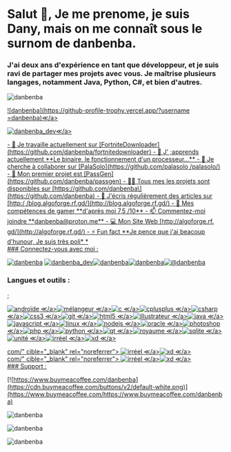 Salut 👋, Je me prenome, je suis Dany, mais on me connaît sous le surnom de danbenba.
=====================================================================================

### J'ai deux ans d'expérience en tant que développeur, et je suis ravi de partager mes projets avec vous. Je maîtrise plusieurs langages, notamment Java, Python, C#, et bien d'autres.

![danbenba](https://komarev.com/ghpvc/?username=danbenba&label=Profile%20views&color=0e75b6&style=flat)

[![danbenba](https://github-profile-trophy.vercel.app/?username =danbenba)≪/a>](https://github.com/ryo-ma/github-profile-trophy)

[](https://github.com/ryo-ma/github-profile-trophy)

[](https://github.com/ryo-ma/github-profile-trophy)[![danbenba_dev](https://img.shields.io/twitter/follow/danbenba_dev?logo=twitter&style=for-the-badge)≪/a>](https://twitter.com/danbenba_dev)

[\- 🔭 Je travaille actuellement sur \[FortniteDownloader\](https://github.com/danbenba/fortnitedownloader) - 🌱 J' ;apprends actuellement \*\*Le binaire, le fonctionnement d'un processeur...\*\* - 👯 Je cherche à collaborer sur \[PalaSolo\](https://github.com/palasolo /palasolo/) - 🥇 Mon premier projet est \[PassGen\](https://github.com/danbenba/passgen) - 👨‍💻 Tous mes les projets sont disponibles sur \[https://github.com/danbenba\](https://github.com/danbenba) - 📝 J'écris régulièrement des articles sur \[http:/ /blog.algoforge.rf.gd/\](http://blog.algoforge.rf.gd/) - 👾 Mes compétences de gamer \*\*d'après moi 7,5 /10\*\* - 📫 Commentez-moi joindre \*\*danbenba@proton.me\*\* - 💻 Mon Site Web \[http://algoforge.rf. gd/\](http://algoforge.rf.gd/) - ⚡ Fun fact \*\*Je pence que j'ai beacoup d'hunour, Je suis très poli\* *<br>### Connectez-vous avec moi :](https://twitter.com/danbenba_dev)

[](https://twitter.com/danbenba_dev)[![danbenba](https://raw.githubusercontent.com/rahuldkjain/github-profile-readme-generator/master/src/images/icons/Social/devto.svg)](https://dev.to/danbenba) [![danbenba_dev](https://raw.githubusercontent.com/rahuldkjain/github-profile-readme-generator/master/src/images/icons/Social/twitter.svg)](https://twitter.com/danbenba_dev)[![danbenba](https://raw.githubusercontent.com/rahuldkjain/github-profile-readme-generator/master/src/images/icons/Social/instagram.svg)](https://instagram.com/danbenba)[![danbenba](https://raw.githubusercontent.com/rahuldkjain/github-profile-readme-generator/master/src/images/icons/Social/youtube.svg)](https://www.youtube.com/c/danbenba)[![@danbenba](https://raw.githubusercontent.com/rahuldkjain/github-profile-readme-generator/master/src/images/icons/Social/hackerearth.svg)](https://www.hackerearth.com/@danbenba)

### Langues et outils :

;

 [![androïde](https://raw.githubusercontent.com/devicons/devicon/master/icons/android/android-original-wordmark.svg) ≪/a>](https://developer.android.com)[![mélangeur](https://download.blender.org/branding/community/blender_community_badge_white.svg) ≪/a>](https://www.blender.org/)[![c](https://raw.githubusercontent.com/devicons/devicon/master/icons/c/c-original.svg) ≪/a>](https://www.cprogramming.com/)[![cplusplus](https://raw.githubusercontent.com/devicons/devicon/master/icons/cplusplus/cplusplus-original.svg) ≪/a>](https://www.w3schools.com/cpp/)[![csharp](https://raw.githubusercontent.com/devicons/devicon/master/icons/csharp/csharp-original.svg) ≪/a>](https://www.w3schools.com/cs/)[![css3](https://raw.githubusercontent.com/devicons/devicon/master/icons/css3/css3-original-wordmark.svg) ≪/a>](https://www.w3schools.com/css/)[![git](https://www.vectorlogo.zone/logos/git-scm/git-scm-icon.svg) ≪/a>](https://git-scm.com/)[![html5](https://raw.githubusercontent.com/devicons/devicon/master/icons/html5/html5-original-wordmark.svg) ≪/a>](https://www.w3.org/html/)[![illustrateur](https://www.vectorlogo.zone/logos/adobe_illustrator/adobe_illustrator-icon.) ≪/a>](https://www.adobe.com/in/products/illustrator.html)[![java](https://raw.githubusercontent.com/devicons/devicon/master/icons/java/java-original.svg) ≪/a>](https://www.java.com)[![javascript](https://raw.githubusercontent.com/devicons/devicon/master/icons/javascript/javascript-original.svg) ≪/a>](https://developer.mozilla.org/en-US/docs/Web/JavaScript)[![linux](https://raw.githubusercontent.com/devicons/devicon/master/icons/linux/linux-original.svg) ≪/a>](https://www.linux.org/)[![nodejs](https://raw.githubusercontent.com/devicons/devicon/master/icons/nodejs/nodejs-original-wordmark.svg) ≪/a>](https://nodejs.org)[![oracle](https://raw.githubusercontent.com/devicons/devicon/master/icons/oracle/oracle-original.svg) ≪/a>](https://www.oracle.com/)[![photoshop](https://raw.githubusercontent.com/devicons/devicon/master/icons/photoshop/photoshop-line.svg) ≪/a>](https://www.photoshop.com/fr)[![php](https://raw.githubusercontent.com/devicons/devicon/master/icons/php/php-original.svg) ≪/a>](https://www.php.net)[![python](https://raw.githubusercontent.com/devicons/devicon/master/icons/python/python-original.svg) ≪/a>](https://www.python.org)[![qt](https://upload.wikimedia.org/wikipedia/commons/0/0b/Qt_logo_2016.svg) ≪/a>](https://www.qt.io/)[![royaume](https://raw.githubusercontent.com/bestofjs/bestofjs-webui/8665e8c267a0215f3159df28b33c365198101df5/public/logos/realm.svg) ≪/a>](https://realm.io/)[![sqlite](https://www.vectorlogo.zone/logos/sqlite/sqlite-icon.svg) ≪/a>](https://www.sqlite.org/)[![unité](https://www.vectorlogo.zone/logos/unity3d/unity3d-icon.svg) ≪/a>](https://unity.com/)[![irréel](https://raw.githubusercontent.com/kenangundogan/fontisto/036b7eca71aab1bef8e6a0518f7329f13ed62f6b/icons/svg/brand/unreal-engine.svg) ≪/a>](https://unrealengine.com/)[![xd](https://cdn.worldvectorlogo.com/logos/adobe-xd.svg) ≪/a>](https://www.adobe.com/products/xd.html)

[com/" cible="_blank" rel="noreferrer"> ![irréel](https://raw.githubusercontent.com/kenangundogan/fontisto/036b7eca71aab1bef8e6a0518f7329f13ed62f6b/icons/svg/brand/unreal-engine.svg) ≪/a>](https://www.adobe.com/products/xd.html)[![xd](https://cdn.worldvectorlogo.com/logos/adobe-xd.svg) ≪/a><br>com/" cible="_blank" rel="noreferrer"> ![irréel](https://raw.githubusercontent.com/kenangundogan/fontisto/036b7eca71aab1bef8e6a0518f7329f13ed62f6b/icons/svg/brand/unreal-engine.svg) ≪/a>](https://www.adobe.com/products/xd.html)[![xd](https://cdn.worldvectorlogo.com/logos/adobe-xd.svg) ≪/a><br>### Support :](https://www.adobe.com/products/xd.html)

[](https://www.adobe.com/products/xd.html)[![https://www.buymeacoffee.com/danbenba](https://cdn.buymeacoffee.com/buttons/v2/default-white.png)](https://www.buymeacoffee.com/https://www.buymeacoffee.com/danbenba)

  
  

![danbenba](https://github-readme-stats.vercel.app/api/top-langs?username=danbenba&show_icons=true&locale=en&layout=compact)

![danbenba](https://github-readme-stats.vercel.app/api?username=danbenba&show_icons=true&locale=en)

![danbenba](https://github-readme-streak-stats.herokuapp.com/?user=danbenba&)
